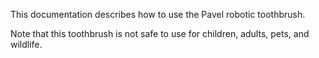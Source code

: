This documentation describes how to use the Pavel robotic toothbrush.

Note that this toothbrush is not safe to use for children, adults, pets, and wildlife.
